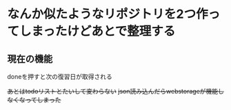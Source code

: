 # なんか似たようなリポジトリを2つ作ってしまったけどあとで整理する


## 現在の機能
doneを押すと次の復習日が取得される

~~あとはtodoリストとたいして変わらない~~
~~json読み込んだらwebstorageが機能しなくなってしまった~~
